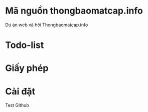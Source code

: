 Mã nguồn thongbaomatcap.info 
==============

Dự án web xã hội Thongbaomatcap.info

Todo-list
==============

Giấy phép
==============

Cài đặt
==============
Test Github
